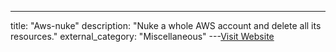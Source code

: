 ---
title: "Aws-nuke"
description: "Nuke a whole AWS account and delete all its resources."
external_category: "Miscellaneous"
---[Visit Website](https://github.com/rebuy-de/aws-nuke)

